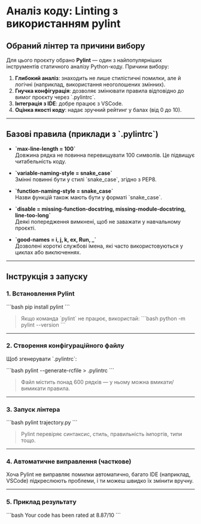 # Аналіз коду: Linting з використанням pylint

## Обраний лінтер та причини вибору

Для цього проєкту обрано **Pylint** — один з найпопулярніших інструментів статичного аналізу Python-коду. Причини вибору:

1.  **Глибокий аналіз**: знаходить не лише стилістичні помилки, але й логічні (наприклад, використання неоголошених змінних).
2.  **Гнучка конфігурація**: дозволяє змінювати правила відповідно до вимог проєкту через \`.pylintrc\`.
3.  **Інтеграція з IDE**: добре працює з VSCode.
4.  **Оцінка якості коду**: надає зручний рейтинг у балах (від 0 до 10).

---

## Базові правила (приклади з \`.pylintrc\`)

- **\`max-line-length = 100\`**  
  Довжина рядка не повинна перевищувати 100 символів. Це підвищує читабельність коду.

- **\`variable-naming-style = snake_case\`**  
  Змінні повинні бути у стилі \`snake_case\`, згідно з PEP8.

- **\`function-naming-style = snake_case\`**  
  Назви функцій також мають бути у форматі \`snake_case\`.

- **\`disable = missing-function-docstring, missing-module-docstring, line-too-long\`**  
  Деякі попередження вимкнені, щоб не заважати у навчальному проєкті.

- **\`good-names = i, j, k, ex, Run, _\`**  
  Дозволені короткі службові імена, які часто використовуються у циклах або виключеннях.

---

## Інструкція з запуску

### 1. Встановлення Pylint

\`\`\`bash
pip install pylint
\`\`\`

>  Якщо команда \`pylint\` не працює, використай:
\`\`\`bash
python -m pylint --version
\`\`\`

---

### 2. Створення конфігураційного файлу

Щоб згенерувати \`.pylintrc\`:

\`\`\`bash
pylint --generate-rcfile > .pylintrc
\`\`\`

> Файл містить понад 600 рядків — у ньому можна вмикати/вимикати правила.

---

### 3. Запуск лінтера

\`\`\`bash
pylint trajectory.py
\`\`\`

> Pylint перевіряє синтаксис, стиль, правильність імпортів, типи тощо.

---

### 4. Автоматичне виправлення (часткове)

Хоча Pylint не виправляє помилки автоматично, багато IDE (наприклад, VSCode) підкреслюють проблеми, і ти можеш швидко їх змінити вручну.

---

### 5. Приклад результату

\`\`\`bash
Your code has been rated at 8.87/10
\`\`\`